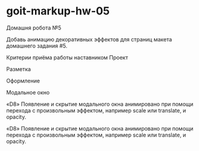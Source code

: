 # goit-markup-hw-05

Домашня робота №5

<!-- Создай репозиторий goit-markup-hw-05. -->
<!-- Склонируй созданный репозиторий и скопируй в него файлы предыдущей работы. -->

Добавь анимацию декоративных эффектов для страниц макета домашнего задания #5.

<!-- Настрой GitHub Pages и добавь ссылку на живую страницу в шапку GitHub-репозитория. -->

Критерии приёма работы наставником
Проект

<!-- «A1» Все стили написаны в одном файле styles.css, который находится в папке css. -->
<!-- «A2» Исходный код отформатирован при помощи Prettier. -->
<!-- «A3» Все изображения и текстовый контент взяты из макета. -->
<!-- «A4» На всех HTML-страницах подключен нормализатор стилей modern-nomalize. -->
<!-- «A5» Код написан следуя руководству. -->
<!-- «A6» Скрипт модального окна подключен в HTML отдельным файлом modal.js. -->

Разметка

<!-- «B1» Выполнена HTML-разметка всех элементов макета. -->
<!-- «B2» Теги использованы согласно их семантического смысла. -->

Оформление

<!-- «C1» Для всех эффектов ховера и фокуса (цвет, фон, тень) сделаны переходы. Время - 250ms, функция распределения времени - cubic-bezier(0.4, 0, 0.2, 1). -->

<!-- «C2» В переходах и анимациях явно указаны анимируемые свойства. Нигде нет значения all. -->

<!-- «C3» В секции Чем мы занимаемся текст с фоном спозиционирован поверх изображения. -->

<!-- «C4» В главной навигации, при помощи псевдоэлемента ::after, сделано подчёркивание ссылки текущей страницы (на которой сейчас находится пользователь). -->

<!-- «C5» Синий оверлей с текстом на карточках страницы Портфолио появляется при ховере в любом месте карточки. -->

<!-- «C6» Синий оверлей в карточках страницы Портфолио выезжает снизу, как показано на видео.
card overlay preview -->

<!-- «C7» У псевдоэлементов нет текстового контента в свойстве content. Они использованы исключительно для декоративного оформления. -->

Модальное окно

<!-- «D1» Выполнена разметка и оформление «бекдропа» (тёмного полупрозрачного фона) модального окна. -->

<!-- «D2» «Бекдроп» заполняет 100% высоты и ширины вьюпорта браузера и фиксирован в нём. -->

<!-- «D3» Выполнена разметка и оформление модального окна. -->

<!-- «D4» Модальное окно вертикально и горизонтально спозиционировано посередине бекдропа. -->

<!-- «D5» Выполнена разметка и оформление кнопки закрытия модального окна в верхнем правом углу. -->

<!-- «D6» Изначально модальное окно и бекдроп скрыты при помощи класса is-hidden на бекдропе, в селекторе которого используются свойства visibility, opacity и pointer-events. -->

<!-- «D7» Если убрать с бекдропа класс is-hidden - появляется бекдроп и модальное окно. -->

«D8» Появление и скрытие модального окна анимировано при помощи перехода с произвольным эффектом, например scale или translate, и opacity.

<!-- Открытие/закрытие модального окна
Модальное окно с формой заявки открывается по клику на кнопку "Заказать услугу". Для того чтобы скрипт сработал необходимо добавить в разметку специальные атрибуты, по которым скрипт ищет элементы:

data-modal-open - на кнопку открытия модального окна.
data-modal-close - на кнопку закрытия модального окна.
data-modal - на бекдроп модального окна. -->

<!-- После чего, перед закрывающим тегом body добавить тег script со ссылкой на файл скрипта для модально окна. Можно посмотреть видео-инструкцию. -->
<!-- <body> -->
  <!-- Вся твоя разметка, включая разметку модалки -->
  <!-- Ставим перед закрывающим тегом body -->
  <!-- <script src="./js/modal.js"></script> -->
<!-- </body> -->
<!-- Скрипт который необходимо скопировать и вставить в файл modal.js. -->
<!-- (() => { -->
<!-- const refs = { -->
<!-- openModalBtn: document.querySelector("[data-modal-open]"), -->
<!-- closeModalBtn: document.querySelector("[data-modal-close]"), -->
<!-- modal: document.querySelector("[data-modal]"), -->
<!-- }; -->
<!-- refs.openModalBtn.addEventListener("click", toggleModal); -->
<!-- refs.closeModalBtn.addEventListener("click", toggleModal); -->
<!-- function toggleModal() { -->
<!-- refs.modal.classList.toggle("is-hidden"); -->
<!-- } -->
<!-- })(); -->

«D8» Появление и скрытие модального окна анимировано при помощи перехода с произвольным эффектом, например scale или translate, и opacity.
